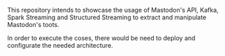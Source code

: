 This repository intends to showcase the usage of Mastodon's API, Kafka, Spark Streaming and Structured Streaming to extract and manipulate Mastodon's toots.

In order to execute the coses, there would be need to deploy and configurate the needed architecture.
